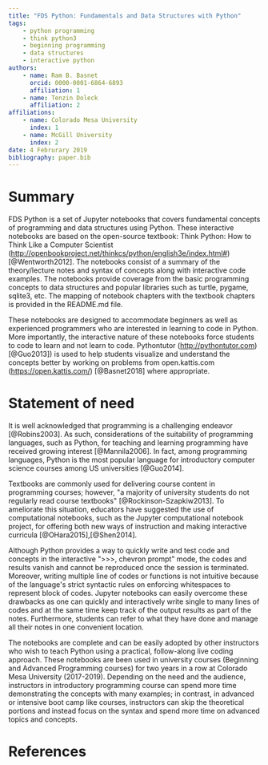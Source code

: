 ```yaml
---
title: "FDS Python: Fundamentals and Data Structures with Python"
tags:
    - python programming
    - think python3
    - beginning programming
    - data structures
    - interactive python
authors:
    - name: Ram B. Basnet
      orcid: 0000-0001-6864-6893
      affiliation: 1
    - name: Tenzin Doleck
      affiliation: 2
affiliations:
    - name: Colorado Mesa University
      index: 1
    - name: McGill University
      index: 2
date: 4 Februrary 2019
bibliography: paper.bib
---
```


# Summary

FDS Python is a set of Jupyter notebooks that covers fundamental concepts of programming and data structures using Python. These interactive notebooks are based on the open-source textbook: Think Python: How to Think Like a Computer Scientist (http://openbookproject.net/thinkcs/python/english3e/index.html#) [@Wentworth2012]. The notebooks consist of a summary of the theory/lecture notes and syntax of concepts along with interactive code examples. The notebooks provide coverage from the basic programming concepts to data structures and popular libraries such as turtle, pygame, sqlite3, etc. The mapping of notebook chapters with the textbook chapters is provided in the README.md file.

These notebooks are designed to accommodate beginners as well as experienced programmers who are interested in learning to code in Python. More importantly, the interactive nature of these notebooks force students to code to learn and not learn to code. Pythontutor (http://pythontutor.com) [@Guo2013]) is used to help students visualize and understand the concepts better by working on problems from open.kattis.com (https://open.kattis.com/) [@Basnet2018] where appropriate.

# Statement of need

It is well acknowledged that programming is a challenging endeavor [@Robins2003]. As such, considerations of the suitability of programming languages, such as Python, for teaching and learning programming have received growing interest [@Mannila2006]. In fact, among programming languages, Python is the most popular language for introductory computer science courses among US universities [@Guo2014].

Textbooks are commonly used for delivering course content in programming courses; however, "a majority of university students do not regularly read course textbooks" [@Rockinson-Szapkiw2013]. To ameliorate this situation, educators have suggested the use of computational notebooks, such as the Jupyter computational notebook project, for offering both new ways of instruction and making interactive curricula [@OHara2015],[@Shen2014].

Although Python provides a way to quickly write and test code and concepts in the interactive ">>>, chevron prompt" mode, the codes and results vanish and cannot be reproduced once the session is terminated. Moreover, writing multiple line of codes or functions is not intuitive because of the language's strict syntactic rules on enforcing whitespaces to represent block of codes. Jupyter notebooks can easily overcome these drawbacks as one can quickly and interactively write single to many lines of codes and at the same time keep track of the output results as part of the notes. Furthermore, students can refer to what they have done and manage all their notes in one convenient location.

The notebooks are complete and can be easily adopted by other instructors who wish to teach Python using a practical, follow-along live coding approach. These notebooks are been used in university courses (Beginning and Advanced Programming courses) for two years in a row at Colorado Mesa University (2017-2019). Depending on the need and the audience, instructors in introductory programming course can spend more time demonstrating the concepts with many examples; in contrast, in advanced or intensive boot camp like courses, instructors can skip the theoretical portions and instead focus on the syntax and spend more time on advanced topics and concepts.

# References
